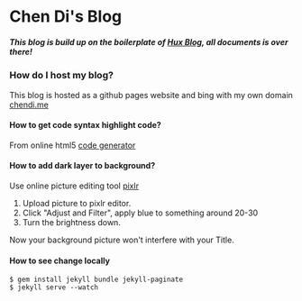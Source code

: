 # Chen Di's Blog

##### This blog is build up on the boilerplate of [Hux Blog](https://github.com/Huxpro/huxpro.github.io), all documents is over there!

### How do I host my blog?

This blog is hosted as a github pages website and bing with my own domain [chendi.me](http://chendi.me)
#### How to get code syntax highlight code?

From online html5 [code generator](http://markup.su/highlighter/)

#### How to add dark layer to background?

Use online picture editing tool [pixlr](https://pixlr.com/editor/)

1. Upload picture to pixlr editor.
2. Click "Adjust and Filter", apply blue to something around 20-30
3. Turn the brightness down.

Now your background picture won't interfere with your Title.

#### How to see change locally

```
$ gem install jekyll bundle jekyll-paginate
$ jekyll serve --watch
```
